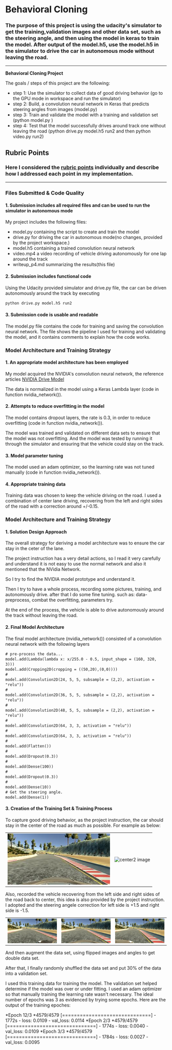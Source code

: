 # **Behavioral Cloning** 


### The purpose of this project is using the udacity's simulator to get the training,validation images and other data set, such as the steering angle, and then using the model in keras to train the model. After output of the model.h5, use the model.h5 in the simulator to drive the car in autonomous mode without leaving the road.

---

**Behavioral Cloning Project**

The goals / steps of this project are the following:
* step 1: Use the simulator to collect data of good driving behavior (go to the GPU mode in workspace and run the simulator)
* step 2: Build, a convolution neural network in Keras that predicts steering angles from images (model.py)
* step 3: Train and validate the model with a training and validation set (python model.py )
* step 4: Test that the model successfully drives around track one without leaving the road (python drive.py model.h5 run2 and then python video.py run2)


## Rubric Points
### Here I considered the [rubric points](https://review.udacity.com/#!/rubrics/432/view) individually and describe how I addressed each point in my implementation.  

---
### Files Submitted & Code Quality

#### 1. Submission includes all required files and can be used to run the simulator in autonomous mode

My project includes the following files:
* model.py containing the script to create and train the model
* drive.py for driving the car in autonomous mode(no changes, provided by the project workspace.)
* model.h5 containing a trained convolution neural network 
* video.mp4 a video recording of vehicle driving autonomously for one lap around the track
* writeup_p4.md summarizing the results(this file)

#### 2. Submission includes functional code
Using the Udacity provided simulator and drive.py file, the car can be driven autonomously around the track by executing 
```sh
python drive.py model.h5 run2
```

#### 3. Submission code is usable and readable

The model.py file contains the code for training and saving the convolution neural network. The file shows the pipeline I used for training and validating the model, and it contains comments to explain how the code works.

### Model Architecture and Training Strategy

#### 1. An appropriate model architecture has been employed

My model acquired the NVIDIA's convolution neural network, the reference articles [NVIDIA Drive Model](https://devblogs.nvidia.com/deep-learning-self-driving-cars/) 

The data is normalized in the model using a Keras Lambda layer (code in function nvidia_network()). 

#### 2. Attempts to reduce overfitting in the model

The model contains dropout layers, the rate is 0.3, in order to reduce overfitting (code in function nvidia_network()). 

The model was trained and validated on different data sets to ensure that the model was not overfitting. And the model was tested by running it through the simulator and ensuring that the vehicle could stay on the track.

#### 3. Model parameter tuning

The model used an adam optimizer, so the learning rate was not tuned manually (code in function nvidia_network()).

#### 4. Appropriate training data

Training data was chosen to keep the vehicle driving on the road. I used a combination of center lane driving, recovering from the left and right sides of the road with a correction around +/-0.15. 


### Model Architecture and Training Strategy

#### 1. Solution Design Approach

The overall strategy for deriving a model architecture was to ensure the car stay in the ceter of the lane.

The project instruction has a very detail actions, so I read it very carefully and understand it is not easy to use the normal network and also it mentioned that the NVidia Network. 

So I try to find the NVIDIA model prototype and understand it.


Then I try to have a whole process, recording some pictures, training, and autonomously drive. after that I do some fine tuning. such as: data-preprocess, combat the overfitting, parameters try.


At the end of the process, the vehicle is able to drive autonomously around the track without leaving the road.

#### 2. Final Model Architecture

The final model architecture (nvidia_network()) consisted of a convolution neural network with the following layers

	# pre-process the data...
	model.add(Lambda(lambda x: x/255.0 - 0.5, input_shape = (160, 320, 3)))
	model.add(Cropping2D(cropping = ((50,20),(0,0))))
	#
	model.add(Convolution2D(24, 5, 5, subsample = (2,2), activation = "relu"))
	#
	model.add(Convolution2D(36, 5, 5, subsample = (2,2), activation = "relu"))
	#
	model.add(Convolution2D(48, 5, 5, subsample = (2,2), activation = "relu"))
	#
	model.add(Convolution2D(64, 3, 3, activation = "relu"))
	#
	model.add(Convolution2D(64, 3, 3, activation = "relu"))
	#
	model.add(Flatten())
	#
	model.add(Dropout(0.3))	
	#
	model.add(Dense(100))
	#
	model.add(Dropout(0.3))
	#
	model.add(Dense(10))
	# Get the steering angle.
	model.add(Dense(1))


#### 3. Creation of the Training Set & Training Process

To capture good driving behavior, as the project instruction, the car should stay in the center of the road as much as possible. For example as below:

<table><tr>
<td><img src='./output_images/center1.jpg' title='center1 image' border=0></td>
<td><img src='./output_images/center2.png' title="center2 image" border=0></td>
</tr></table>


Also, recorded the vehicle recovering from the left side and right sides of the road back to center, this idea is also provided by the project instruction. I adopted and the steering angele correction for left side is +1.5 and right side is -1.5.


<table><tr>
<td><img src='./output_images/left1.jpg' title='left image' border=0></td>
<td><img src='./output_images/center1.jpg' title="center image" border=0></td>
<td><img src='./output_images/right1.jpg' title="right image" border=0></td>
</tr></table>


And then augment the data set, using flipped images and angles to get double data set.



After that, I finally randomly shuffled the data set and put 30% of the data into a validation set. 

I used this training data for training the model. 
The validation set helped determine if the model was over or under fitting. 
I used an adam optimizer so that manually training the learning rate wasn't necessary. The ideal number of epochs was 3 as evidenced by trying some epochs. Here are the output of the training epoches:

*Epoch 12/3
*4579/4579 [==============================] - 1772s - loss: 0.0109 - val_loss: 0.0114
*Epoch 2/3
*4579/4579 [==============================] - 1774s - loss: 0.0040 - val_loss: 0.0109
*Epoch 3/3
*4579/4579 [==============================] - 1784s - loss: 0.0027 - val_loss: 0.0095





